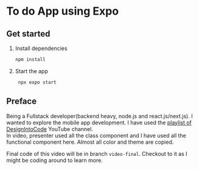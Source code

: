 # To do App using Expo

## Get started

1. Install dependencies

   ```bash
   npm install
   ```

2. Start the app

   ```bash
    npx expo start
   ```

## Preface

Being a Fullstack developer(backend heavy, node.js and react.js/next.js). I wanted to explore the mobile app development. I have used the [playlist of DesignIntoCode](https://www.youtube.com/playlist?list=PLqtWgQ5BRLPvbmeIYf769yb25g4W8NUZo) YouTube channel.  
In video, presenter used all the class component and I have used all the functional component here. Almost all color and theme are copied.

Final code of this video will be in branch `video-final`. Checkout to it as I might be coding around to learn more.
